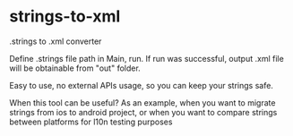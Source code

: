 # strings-to-xml
.strings to .xml converter


Define .strings file path in Main, run. If run was successful, output .xml file will be obtainable from "out" folder.


Easy to use, no external APIs usage, so you can keep your strings safe.


When this tool can be useful?
As an example, when you want to migrate strings from ios to android project, or when you want to compare strings between platforms for l10n testing purposes
